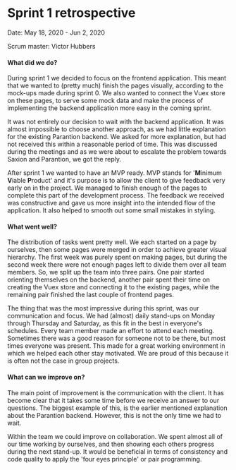 # Sprint 1 retrospective

Date: May 18, 2020 - Jun 2, 2020

Scrum master: Victor Hubbers



#### What did we do?

During sprint 1 we decided to focus on the frontend application. This meant that we wanted to (pretty much) finish the pages visually, according to the mock-ups made during sprint 0. We also wanted to connect the Vuex store on these pages, to serve some mock data and make the process of implementing the backend application more easy in the coming sprint.

It was not entirely our decision to wait with the backend application. It was almost impossible to choose another approach, as we had little explanation for the existing Parantion backend. We asked for more explanation, but had not received this within a reasonable period of time. This was discussed during the meetings and as we were about to escalate the problem towards Saxion and Parantion, we got the reply.

After sprint 1 we wanted to have an MVP ready. MVP stands for '**M**inimum **V**iable **P**roduct' and it's purpose is to allow the client to give feedback very early on in the project. We managed to finish enough of the pages to complete this part of the development process. The feedback we received was constructive and gave us more insight into the intended flow of the application. It also helped to smooth out some small mistakes in styling.



#### What went well?

The distribution of tasks went pretty well. We each started on a page by ourselves, then some pages were merged in order to achieve greater visual hierarchy. The first week was purely spent on making pages, but during the second week there were not enough pages left to divide them over all team members. So, we split up the team into three pairs. One pair started orienting themselves on the backend, another pair spent their time on creating the Vuex store and connecting it to the existing pages, while the remaining pair finished the last couple of frontend pages.

The thing that was the most impressive during this sprint, was our communication and focus. We had (almost) daily stand-ups on Monday through Thursday and Saturday, as this fit in the best in everyone's schedules. Every team member made an effort to attend each meeting. Sometimes there was a good reason for someone not to be there, but most times everyone was present. This made for a great working environment in which we helped each other stay motivated. We are proud of this because it is often not the case in group projects.



#### What can we improve on?

The main point of improvement is the communication with the client. It has become clear that it takes some time before we receive an answer to our questions. The biggest example of this, is the earlier mentioned explanation about the Parantion backend. However, this is not the only time we had to wait. 

Within the team we could improve on collaboration. We spent almost all of our time working by ourselves, and then showing each others progress during the next stand-up. It would be beneficial in terms of consistency and code quality to apply the 'four eyes principle' or pair programming.